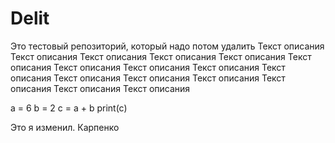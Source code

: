 # Delit
Это тестовый репозиторий, который надо потом удалить
Текст описания Текст описания Текст описания Текст описания Текст описания Текст описания Текст описания Текст описания Текст описания Текст описания Текст описания Текст описания Текст описания Текст описания Текст описания Текст описания 

a = 6
b = 2
c = a + b
print(c)


Это я изменил. Карпенко
